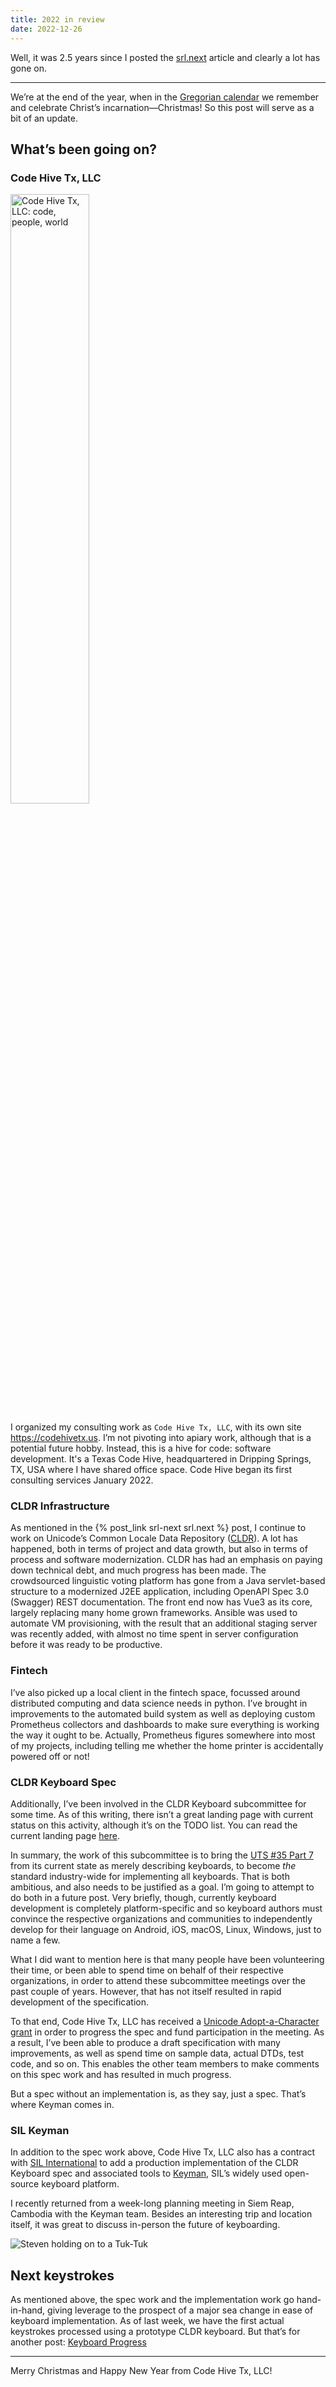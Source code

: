 ```yaml
---
title: 2022 in review
date: 2022-12-26
---
```


Well, it was 2.5 years since I posted the [srl.next](https://srl295.github.io/2020/07/16/srl-next/) article and clearly a lot has gone on.

---

We’re at the end of the year, when in the [Gregorian calendar](https://en.wikipedia.org/wiki/Gregorian_calendar) we remember and celebrate Christ’s incarnation—Christmas!  So this post will serve as a bit of an update.

##  What’s been going on?

### Code Hive Tx, LLC

<img src="https://srl295.github.io/2022/12/26/code-hive-2022/code-hive-logo.png" title="Code Hive Tx, LLC: code, people, world" width="50%"/>

I organized my consulting work as `Code Hive Tx, LLC`, with its own site <https://codehivetx.us>.  I’m not pivoting into apiary work, although that is a potential future hobby.  Instead, this is a hive for code: software development.  It's a Texas Code Hive, headquartered in Dripping Springs, TX, USA where I have shared office space.  Code Hive began its first consulting services January 2022.

### CLDR Infrastructure

As mentioned in the {% post_link srl-next srl.next %} post, I continue to work on Unicode’s Common Locale Data Repository ([CLDR](https://cldr.unicode.org)). A lot has happened, both in terms of project and data growth, but also in terms of process and software modernization.  CLDR has had an emphasis on paying down technical debt, and much progress has been made.  The crowdsourced linguistic voting platform has gone from a Java servlet-based structure to a modernized J2EE application, including OpenAPI Spec 3.0 (Swagger) REST documentation.  The front end now has Vue3 as its core, largely replacing many home grown frameworks.  Ansible was used to automate VM provisioning, with the result that an additional staging server was recently added, with almost no time spent in server configuration before it was ready to be productive.

### Fintech

I’ve also picked up a local client in the fintech space, focussed around distributed computing and data science needs in python.  I’ve brought in improvements to the automated build system as well as deploying custom Prometheus collectors and dashboards to make sure everything is working the way it ought to be.  Actually, Prometheus figures somewhere into most of my projects, including telling me whether the home printer is accidentally powered off or not!

### CLDR Keyboard Spec

Additionally, I’ve been involved in the CLDR Keyboard subcommittee for some time.  As of this writing, there isn’t a great landing page with current status on this activity, although it’s on the TODO list.  You can read the current landing page [here](https://cldr.unicode.org/index/keyboard-workgroup).

In summary, the work of this subcommittee is to bring the [UTS #35 Part 7](http://www.unicode.org/reports/tr35/tr35-keyboards.html#Contents) from its current state as merely describing keyboards, to become _the_ standard industry-wide for implementing all keyboards.  That is both ambitious, and also needs to be justified as a goal.  I’m going to attempt to do both in a future post. Very briefly, though, currently keyboard development is completely platform-specific and so keyboard authors must convince the respective organizations and communities to independently develop for their language on Android, iOS, macOS, Linux, Windows, just to name a few.

What I did want to mention here is that many people have been volunteering their time, or been able to spend time on behalf of their respective organizations, in order to attend these subcommittee meetings over the past couple of years.  However, that has not itself resulted in rapid development of the specification.

To that end, Code Hive Tx, LLC has received a [Unicode Adopt-a-Character grant](https://home.unicode.org/adopt-a-character/about-adopt-a-character/) in order to progress the spec and fund participation in the meeting.  As a result, I’ve been able to produce a draft specification with many improvements, as well as spend time on sample data, actual DTDs, test code, and so on.  This enables the other team members to make comments on this spec work and has resulted in much progress.

But a spec without an implementation is, as they say, just a spec. That’s where Keyman comes in.

### SIL Keyman

In addition to the spec work above, Code Hive Tx, LLC also has a contract with [SIL International](http://www.sil.org) to add a production implementation of the CLDR Keyboard spec and associated tools to [Keyman](https://keyman.com), SIL’s widely used open-source keyboard platform.

I recently returned from a week-long planning meeting in Siem Reap, Cambodia with the Keyman team.  Besides an interesting trip and location itself, it was great to discuss in-person the future of keyboarding.

<img src="https://srl295.github.io/2022/12/26/code-hive-2022/srl-tuktuk.jpeg" title="Steven holding on to a Tuk-Tuk" />

## Next keystrokes

As mentioned above, the spec work and the implementation work go hand-in-hand, giving leverage to the prospect of a major sea change in ease of keyboard implementation.  As of last week, we have the first actual keystrokes processed using a prototype CLDR keyboard.  But that’s for another post: [Keyboard Progress](./2022-kbd-progress.md)

-----

Merry Christmas and Happy New Year from Code Hive Tx, LLC!
